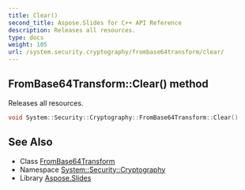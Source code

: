 ```yaml
---
title: Clear()
second_title: Aspose.Slides for C++ API Reference
description: Releases all resources.
type: docs
weight: 105
url: /system.security.cryptography/frombase64transform/clear/
---
```

## FromBase64Transform::Clear() method


Releases all resources.

```cpp
void System::Security::Cryptography::FromBase64Transform::Clear()
```

## See Also

* Class [FromBase64Transform](../)
* Namespace [System::Security::Cryptography](../../)
* Library [Aspose.Slides](../../../)